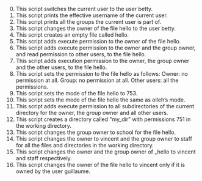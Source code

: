 0. This script switches the current user to the user betty.
1. This script prints the effective username of the current user.
2. This script prints all the groups the current user is part of.
3. This script changes the owner of the file hello to the user betty.
4. This script creates an empty file called hello.
5. This script adds execute permission to the owner of the file hello.
6. This script adds execute permission to the owner and the group owner, and read permission to other users, to the file hello.
7. This script adds execution permission to the owner, the group owner and the other users, to the file hello.
8. This script sets the permission to the file hello as follows:
	Owner: no permission at all.
	Group: no permission at all.
	Other users: all the permissions.
9. This script sets the mode of the file hello to 753.
10. This script sets the mode of the file hello the same as olleh’s mode.
11. This script adds execute permission to all subdirectories of the current directory for the owner, the group owner and all other users.
12. This script creates a directory called "my_dir" with permissions 751 in the working directory.
13. This script changes the group owner to school for the file hello.
14. This script changes the owner to vincent and the group owner to staff for all the files and directories in the working directory.
15. This script changes the owner and the group owner of _hello to vincent and staff respectively.
16. This script changes the owner of the file hello to vincent only if it is owned by the user guillaume.
